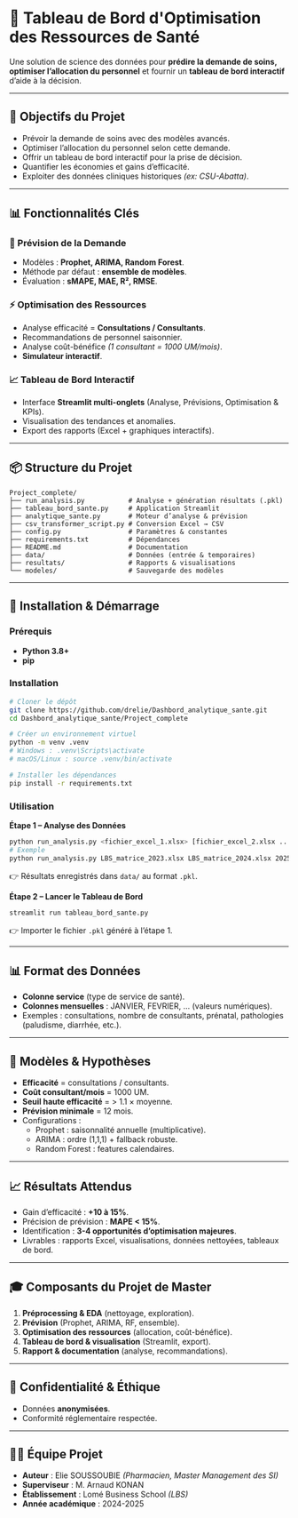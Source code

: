 # 🏥 Tableau de Bord d'Optimisation des Ressources de Santé  

Une solution de science des données pour **prédire la demande de soins, optimiser l’allocation du personnel** et fournir un **tableau de bord interactif** d’aide à la décision.  

---

## 🎯 Objectifs du Projet  

- Prévoir la demande de soins avec des modèles avancés.  
- Optimiser l’allocation du personnel selon cette demande.  
- Offrir un tableau de bord interactif pour la prise de décision.  
- Quantifier les économies et gains d’efficacité.  
- Exploiter des données cliniques historiques *(ex: CSU-Abatta)*.  

---

## 📊 Fonctionnalités Clés  

### 🔮 Prévision de la Demande  
- Modèles : **Prophet, ARIMA, Random Forest**.  
- Méthode par défaut : **ensemble de modèles**.  
- Évaluation : **sMAPE, MAE, R², RMSE**.  

### ⚡ Optimisation des Ressources  
- Analyse efficacité = **Consultations / Consultants**.  
- Recommandations de personnel saisonnier.  
- Analyse coût-bénéfice *(1 consultant = 1000 UM/mois)*.  
- **Simulateur interactif**.  

### 📈 Tableau de Bord Interactif  
- Interface **Streamlit multi-onglets** (Analyse, Prévisions, Optimisation & KPIs).  
- Visualisation des tendances et anomalies.  
- Export des rapports (Excel + graphiques interactifs).  

---

## 📦 Structure du Projet  

```
Project_complete/
├── run_analysis.py           # Analyse + génération résultats (.pkl)
├── tableau_bord_sante.py     # Application Streamlit
├── analytique_sante.py       # Moteur d’analyse & prévision
├── csv_transformer_script.py # Conversion Excel → CSV
├── config.py                 # Paramètres & constantes
├── requirements.txt          # Dépendances
├── README.md                 # Documentation
├── data/                     # Données (entrée & temporaires)
├── resultats/                # Rapports & visualisations
└── modeles/                  # Sauvegarde des modèles
```

---

## 🚀 Installation & Démarrage  

### Prérequis  
- **Python 3.8+**  
- **pip**  

### Installation  

```bash
# Cloner le dépôt
git clone https://github.com/drelie/Dashbord_analytique_sante.git
cd Dashbord_analytique_sante/Project_complete

# Créer un environnement virtuel
python -m venv .venv
# Windows : .venv\Scripts\activate
# macOS/Linux : source .venv/bin/activate

# Installer les dépendances
pip install -r requirements.txt
```

### Utilisation  

**Étape 1 – Analyse des Données**  

```bash
python run_analysis.py <fichier_excel_1.xlsx> [fichier_excel_2.xlsx ...] [année_prévision]
# Exemple
python run_analysis.py LBS_matrice_2023.xlsx LBS_matrice_2024.xlsx 2025
```
👉 Résultats enregistrés dans `data/` au format `.pkl`.  

**Étape 2 – Lancer le Tableau de Bord**  

```bash
streamlit run tableau_bord_sante.py
```
👉 Importer le fichier `.pkl` généré à l’étape 1.  

---

## 📊 Format des Données  

- **Colonne service** (type de service de santé).  
- **Colonnes mensuelles** : JANVIER, FEVRIER, ... (valeurs numériques).  
- Exemples : consultations, nombre de consultants, prénatal, pathologies (paludisme, diarrhée, etc.).  

---

## 🧮 Modèles & Hypothèses  

- **Efficacité** = consultations / consultants.  
- **Coût consultant/mois** = 1000 UM.  
- **Seuil haute efficacité** = > 1.1 × moyenne.  
- **Prévision minimale** = 12 mois.  
- Configurations :  
  - Prophet : saisonnalité annuelle (multiplicative).  
  - ARIMA : ordre (1,1,1) + fallback robuste.  
  - Random Forest : features calendaires.  

---

## 📈 Résultats Attendus  

- Gain d’efficacité : **+10 à 15%**.  
- Précision de prévision : **MAPE < 15%**.  
- Identification : **3-4 opportunités d’optimisation majeures**.  
- Livrables : rapports Excel, visualisations, données nettoyées, tableaux de bord.  

---

## 🎓 Composants du Projet de Master  

1. **Préprocessing & EDA** (nettoyage, exploration).  
2. **Prévision** (Prophet, ARIMA, RF, ensemble).  
3. **Optimisation des ressources** (allocation, coût-bénéfice).  
4. **Tableau de bord & visualisation** (Streamlit, export).  
5. **Rapport & documentation** (analyse, recommandations).  

---

## 🔐 Confidentialité & Éthique  

- Données **anonymisées**.  
- Conformité réglementaire respectée.  

---

## 👨‍💼 Équipe Projet  

- **Auteur** : Elie SOUSSOUBIE *(Pharmacien, Master Management des SI)*  
- **Superviseur** : M. Arnaud KONAN  
- **Établissement** : Lomé Business School *(LBS)*  
- **Année académique** : 2024-2025  
